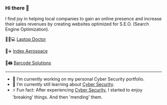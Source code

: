 ### Hi there 👋

<!--
**elijahoh/elijahoh** is a ✨ _special_ ✨ repository because its `README.md` (this file) appears on your GitHub profile.

Here are some ideas to get you started:

- 🔭 I’m currently working on ...
- 🌱 I’m currently learning ...
- 👯 I’m looking to collaborate on ...
- 🤔 I’m looking for help with ...
- 💬 Ask me about ...
- 📫 How to reach me: ...
- 😄 Pronouns: ...
- ⚡ Fun fact: ...
-->
I find joy in helping local companies to gain an online presence and increase their sales revenues by creating websites optimized for S.E.O. (Search Engine Optimization).

👨‍⚕️💻 [Laptop Doctor](https://laptopdoctor.com.sg "A collaboration with Kato-Tech Pte. Ltd.") 

🔧✈️ [Index Aerospace](https://indexaerospace.sg/ "A collaboration with Index Aerospace Pte. Ltd.")

🧾🖨️ [Barcode Solutions](https://hetechsolutions.com/ "SEO Consultant for Hetech Solutions Pte. Ltd.")

---
- 🔭 I’m currently working on my personal Cyber Security portfolio.
- 🌱 I’m currently still learning about [Cyber Security](https://www.centreforcybersecurity.com/ "Cyber Security course provider & career consultant").
- ⚡ Fun fact: After experiencing [Cyber Security](https://www.thinkcyber.co.il/ "Real-life cyber attacks simulator"), I started to enjoy 'breaking' things. And then 'mending' them.
